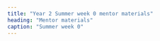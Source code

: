 ```yaml
---
title: "Year 2 Summer week 0 mentor materials"
heading: "Mentor materials"
caption: "Summer week 0"
---
```

